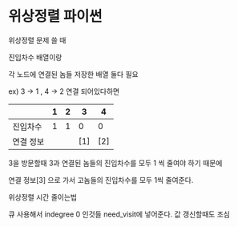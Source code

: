 # 위상정렬 파이썬

위상정렬 문제 쓸 때

진입차수 배열이랑

각 노드에 연결된 놈들 저장한 배열 둘다 필요

ex) 3 -> 1 , 4 -> 2 연결 되어있다하면

|           | 1    | 2    | 3    | 4    |
| --------- | ---- | ---- | ---- | ---- |
| 진입차수  | 1    | 1    | 0    | 0    |
| 연결 정보 |      |      | [1]  | [2]  |

3을 방문할때 3과 연결된 놈들의 진입차수를 모두 1 씩 줄여야 하기 때문에

연결 정보[3] 으로 가서 고놈들의 진입차수를 모두 1씩 줄여준다.



위상정렬 시간 줄이는법

큐 사용해서 indegree 0 인것들 need_visit에 넣어준다. 값 갱신할때도 조심